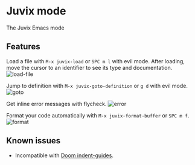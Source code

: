 # Juvix mode
The Juvix Emacs mode

## Features
Load a file with `M-x juvix-load` or `SPC m l` with evil mode.
After loading, move the cursor to an identifier to see its type and documentation.
![load-file](https://github.com/anoma/juvix-mode/assets/5511599/8fcc3570-b607-4a0c-ab66-e17c03a491c3)

Jump to definition with `M-x juvix-goto-definition` or `g d` with evil mode.
![goto](https://github.com/anoma/juvix-mode/assets/5511599/6c477907-59b3-43ad-b4bd-418c6a2c9862)

Get inline error messages with flycheck.
![error](https://github.com/anoma/juvix-mode/assets/5511599/9b158ff8-0c91-41ca-93dc-ab568a55ca4c)

Format your code automatically with `M-x juvix-format-buffer` or `SPC m f`.
![format](https://github.com/anoma/juvix-mode/assets/5511599/4b922601-3255-4949-a17f-b7e120263c56)

## Known issues
- Incompatible with [Doom indent-guides](https://docs.doomemacs.org/v21.12/modules/ui/indent-guides/).
